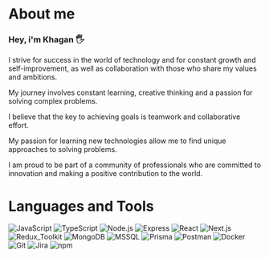 # About me

### Hey, i'm Khagan 🖐️

I strive for success in the world of technology and for constant growth and self-improvement, as well as collaboration with those who share my values and ambitions.

My journey involves constant learning, creative thinking and a passion for solving complex problems.

I believe that the key to achieving goals is teamwork and collaborative effort.

My passion for learning new technologies allow me to find unique approaches to solving problems.

I am proud to be part of a community of professionals who are committed to innovation and making a positive contribution to the world.

# Languages and Tools

![JavaScript](https://img.shields.io/badge/JavaScript-yellow?style=for-the-badge&logo=javascript)
![TypeScript](https://img.shields.io/badge/TypeScript-blue?style=for-the-badge&logo=TypeScript)
![Node.js](https://img.shields.io/badge/Node.js-green?style=for-the-badge&logo=Node.js)
![Express](https://img.shields.io/badge/Express-gray?style=for-the-badge&logo=Express)
![React](https://img.shields.io/badge/React-blue?style=for-the-badge&logo=react)
![Next.js](https://img.shields.io/badge/Next.js-black?style=for-the-badge&logo=Next.js)
![Redux_Toolkit](https://img.shields.io/badge/Redux_Toolkit-purple?style=for-the-badge&logo=redux)
![MongoDB](https://img.shields.io/badge/MongoDB-green?style=for-the-badge&logo=MongoDB)
![MSSQL](https://img.shields.io/badge/MSSQL-gray?style=for-the-badge&logo=MSSQL)
![Prisma](https://img.shields.io/badge/Prisma-red?style=for-the-badge&logo=Prisma)
![Postman](https://img.shields.io/badge/Postman-orange?style=for-the-badge&logo=Postman)
![Docker](https://img.shields.io/badge/Docker-blue?style=for-the-badge&logo=Docker)
![Git](https://img.shields.io/badge/Git-blue?style=for-the-badge&logo=git)
![Jira](https://img.shields.io/badge/Jira-blue?style=for-the-badge&logo=Jira)
![npm](https://img.shields.io/badge/npm-yellow?style=for-the-badge&logo=npm)
